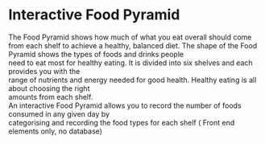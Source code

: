 # Interactive Food Pyramid
The	Food	Pyramid	shows	how	much	of	what	you	eat	overall	should	come	from	each	shelf	to	achieve	
a	healthy,	balanced	diet.	The	shape	of	the	Food	Pyramid	shows	the	types	of	foods	and	drinks	people	
need	 to	 eat	most	 for	 healthy	 eating.	 It	 is	 divided	 into	 six	 shelves	 and	 each	 provides	 you	 with	 the	
range	of	nutrients	and	energy	needed	for	good	health.	Healthy	eating	is	all	about	choosing	the	right	
amounts	from	each	shelf.	
An	interactive	Food	Pyramid	allows	you	to	record	the	number	of	foods	consumed	in	any	given	day	by	
categorising	and	recording	the	food	types	for	each	shelf
(	Front end elements only, no database)
